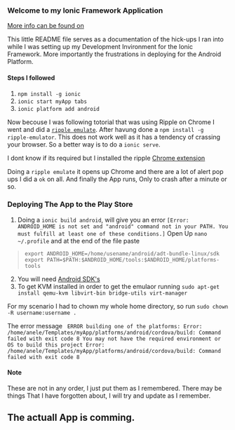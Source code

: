 ### Welcome to my Ionic Framework Application
[More info can be found on ](http://ionicframework.com/)

This little README file serves as a documentation of the hick-ups I ran into while I was setting up my Development Invironment for the Ionic Framework.
More importantly the frustrations in deploying for the Android Platform.

#### Steps I followed

1. `npm install -g ionic`
2. `ionic start myApp tabs`
3. `ionic platform add android`

Now becouse I was following totorial that was using Ripple on Chrome I went and did a [`ripple emulate`](https://www.npmjs.com/package/ripple-emulator).
After havung done a `npm install -g ripple-emulator`. This does not work well as it has a tendency of crassing your browser. So a better way is to do a `ionic serve`.

I dont know if its required but I installed the ripple [Chrome extension](https://chrome.google.com/webstore/detail/ripple-emulator-beta/geelfhphabnejjhdalkjhgipohgpdnoc?hl=en)

Doing a `ripple emulate` it opens up Chrome and there are a lot of alert pop ups I did a `ok` on all. And finally the App runs, Only to crash after a minute or so.

### Deploying The App to the Play Store

1. Doing a `ionic build android`, will give you an error `[Error: ANDROID_HOME is not set and "android" command not in your PATH. You must fulfill at least one of these conditions.]`
 Open Up `nano ~/.profile` and at the end of the file paste

> ```
> export ANDROID_HOME=/home/usename/android/adt-bundle-linux/sdk
> export PATH=$PATH:$ANDROID_HOME/tools:$ANDROID_HOME/platforms-tools
> ```
2. You will need [Android SDK's](https://developer.android.com/sdk/index.html)
3. To get KVM installed in order to get the emulaor running `sudo apt-get install qemu-kvm libvirt-bin bridge-utils virt-manager`

For my scenario I had to chown my whole home directory, so run `sudo chown -R username:username .`

The error message `
ERROR building one of the platforms: Error: /home/anele/Templates/myApp/platforms/android/cordova/build: Command failed with exit code 8
You may not have the required environment or OS to build this project
Error: /home/anele/Templates/myApp/platforms/android/cordova/build: Command failed with exit code 8`

#### Note
These are not in any order, I just put them as I remembered. There may be things That I have forgotten about, I will try and update as I remember.

## The actuall App is comming.

